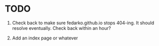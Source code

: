 TODO
====

1. Check back to make sure fedarko.github.io stops 404-ing. It
should resolve eventually. Check back within an hour?

2. Add an index page or whatever